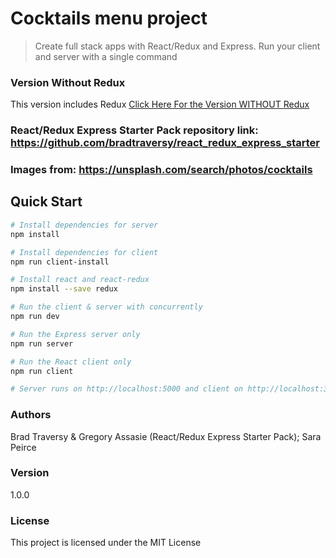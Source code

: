 # Cocktails menu project

> Create full stack apps with React/Redux and Express. Run your client and server with a single command

### Version Without Redux
This version includes Redux
[Click Here For the Version WITHOUT Redux](https://github.com/bradtraversy/react_express_starter)

### React/Redux Express Starter Pack repository link: https://github.com/bradtraversy/react_redux_express_starter

### Images from: https://unsplash.com/search/photos/cocktails

## Quick Start

``` bash
# Install dependencies for server
npm install

# Install dependencies for client
npm run client-install

# Install react and react-redux
npm install --save redux

# Run the client & server with concurrently
npm run dev

# Run the Express server only
npm run server

# Run the React client only
npm run client

# Server runs on http://localhost:5000 and client on http://localhost:3000
```


### Authors

Brad Traversy & Gregory Assasie (React/Redux Express Starter Pack);
Sara Peirce

### Version

1.0.0

### License

This project is licensed under the MIT License
